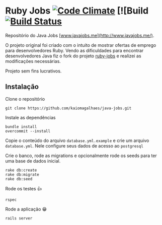 # Ruby Jobs [![Code Climate](https://codeclimate.com/github/kaiomagalhaes/java-jobs/badges/gpa.svg)](https://codeclimate.com/github/kaiomagalhaes/java-jobs) [![Build  [![Build Status](https://semaphoreci.com/api/v1/projects/71b7b15d-18bc-44d1-b97e-b663d1bdfad8/432469/badge.svg)](https://semaphoreci.com/kaiomagalhaes/ruby-jobs)

Repositório do Java Jobs [www.javajobs.me](http://www.javajobs.me/).

O projeto original foi criado com o intuito de mostrar ofertas de emprego para desenvolvedores Ruby.
Vendo as dificuldades para encontrar desenvolvedores Java fiz o fork do projeto [ruby-jobs](https://github.com/ruby-jobs/ruby-jobs) e realizei as modificações necessárias.

Projeto sem fins lucrativos.

## Instalação

Clone o repositório

```
git clone https://github.com/kaiomagalhaes/java-jobs.git
```

Instale as dependências

```
bundle install
overcommit --install
```

Copie o conteúdo do arquivo `database.yml.example` e crie um arquivo `database.yml`. Nele configure seus dados de acesso ao `postgresql`

Crie o banco, rode as migrations e opcionalmente rode os seeds para ter uma base de dados inicial.

```
rake db:create
rake db:migrate
rake db:seed
```

Rode os testes :+1:

```
rspec
```

Rode a aplicação :grin:

```
rails server
```
